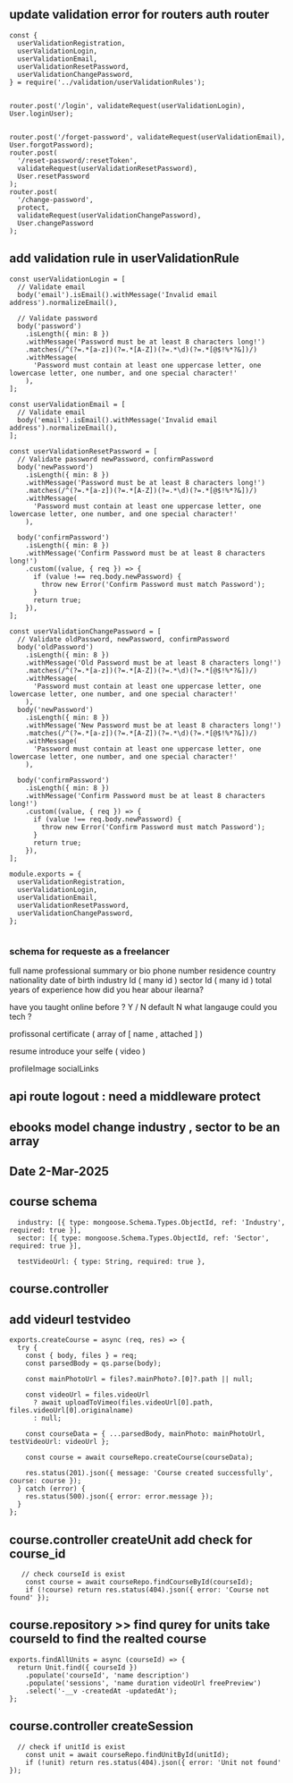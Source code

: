 ## update validation error for routers auth router

```
const {
  userValidationRegistration,
  userValidationLogin,
  userValidationEmail,
  userValidationResetPassword,
  userValidationChangePassword,
} = require('../validation/userValidationRules');


router.post('/login', validateRequest(userValidationLogin), User.loginUser);


router.post('/forget-password', validateRequest(userValidationEmail), User.forgotPassword);
router.post(
  '/reset-password/:resetToken',
  validateRequest(userValidationResetPassword),
  User.resetPassword
);
router.post(
  '/change-password',
  protect,
  validateRequest(userValidationChangePassword),
  User.changePassword
);
```

## add validation rule in userValidationRule

```
const userValidationLogin = [
  // Validate email
  body('email').isEmail().withMessage('Invalid email address').normalizeEmail(),

  // Validate password
  body('password')
    .isLength({ min: 8 })
    .withMessage('Password must be at least 8 characters long!')
    .matches(/^(?=.*[a-z])(?=.*[A-Z])(?=.*\d)(?=.*[@$!%*?&])/)
    .withMessage(
      'Password must contain at least one uppercase letter, one lowercase letter, one number, and one special character!'
    ),
];

const userValidationEmail = [
  // Validate email
  body('email').isEmail().withMessage('Invalid email address').normalizeEmail(),
];

const userValidationResetPassword = [
  // Validate password newPassword, confirmPassword
  body('newPassword')
    .isLength({ min: 8 })
    .withMessage('Password must be at least 8 characters long!')
    .matches(/^(?=.*[a-z])(?=.*[A-Z])(?=.*\d)(?=.*[@$!%*?&])/)
    .withMessage(
      'Password must contain at least one uppercase letter, one lowercase letter, one number, and one special character!'
    ),

  body('confirmPassword')
    .isLength({ min: 8 })
    .withMessage('Confirm Password must be at least 8 characters long!')
    .custom((value, { req }) => {
      if (value !== req.body.newPassword) {
        throw new Error('Confirm Password must match Password');
      }
      return true;
    }),
];

const userValidationChangePassword = [
  // Validate oldPassword, newPassword, confirmPassword
  body('oldPassword')
    .isLength({ min: 8 })
    .withMessage('Old Password must be at least 8 characters long!')
    .matches(/^(?=.*[a-z])(?=.*[A-Z])(?=.*\d)(?=.*[@$!%*?&])/)
    .withMessage(
      'Password must contain at least one uppercase letter, one lowercase letter, one number, and one special character!'
    ),
  body('newPassword')
    .isLength({ min: 8 })
    .withMessage('New Password must be at least 8 characters long!')
    .matches(/^(?=.*[a-z])(?=.*[A-Z])(?=.*\d)(?=.*[@$!%*?&])/)
    .withMessage(
      'Password must contain at least one uppercase letter, one lowercase letter, one number, and one special character!'
    ),

  body('confirmPassword')
    .isLength({ min: 8 })
    .withMessage('Confirm Password must be at least 8 characters long!')
    .custom((value, { req }) => {
      if (value !== req.body.newPassword) {
        throw new Error('Confirm Password must match Password');
      }
      return true;
    }),
];

module.exports = {
  userValidationRegistration,
  userValidationLogin,
  userValidationEmail,
  userValidationResetPassword,
  userValidationChangePassword,
};


```

### schema for requeste as a freelancer

full name
professional summary or bio
phone number
residence country
nationality
date of birth
industry Id ( many id )
sector Id ( many id )
total years of experience
how did you hear abour ilearna?

have you taught online before ? Y / N default N
what langauge could you tech ?

profissonal certificate ( array of [ name , attached ] )

resume
introduce your selfe ( video )

profileImage
socialLinks

## api route logout : need a middleware protect

## ebooks model change industry , sector to be an array

## Date 2-Mar-2025
## course schema

```
  industry: [{ type: mongoose.Schema.Types.ObjectId, ref: 'Industry', required: true }],
  sector: [{ type: mongoose.Schema.Types.ObjectId, ref: 'Sector', required: true }],

  testVideoUrl: { type: String, required: true },

```
## course.controller
## add videurl testvideo 

```
exports.createCourse = async (req, res) => {
  try {
    const { body, files } = req;
    const parsedBody = qs.parse(body);

    const mainPhotoUrl = files?.mainPhoto?.[0]?.path || null;
 
    const videoUrl = files.videoUrl
      ? await uploadToVimeo(files.videoUrl[0].path, files.videoUrl[0].originalname)
      : null;

    const courseData = { ...parsedBody, mainPhoto: mainPhotoUrl, testVideoUrl: videoUrl };

    const course = await courseRepo.createCourse(courseData);

    res.status(201).json({ message: 'Course created successfully', course: course });
  } catch (error) {
    res.status(500).json({ error: error.message });
  }
};
```

## course.controller createUnit  add check for course_id
```
   // check courseId is exist
    const course = await courseRepo.findCourseById(courseId);
    if (!course) return res.status(404).json({ error: 'Course not found' });

```
## course.repository >> find qurey for units take courseId to find the realted course
```
exports.findAllUnits = async (courseId) => {
  return Unit.find({ courseId })
    .populate('courseId', 'name description')
    .populate('sessions', 'name duration videoUrl freePreview')
    .select('-__v -createdAt -updatedAt');
};
```
## course.controller createSession
```
  // check if unitId is exist
    const unit = await courseRepo.findUnitById(unitId);
    if (!unit) return res.status(404).json({ error: 'Unit not found' });

```
